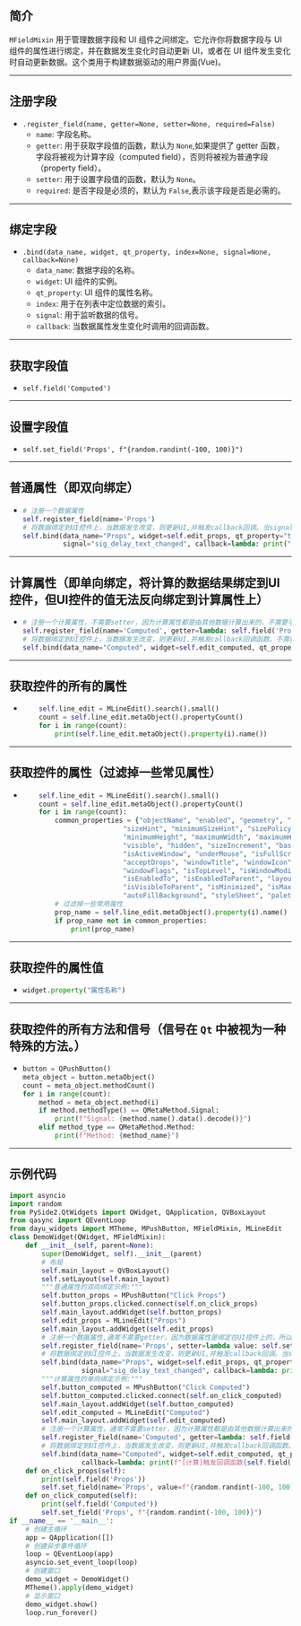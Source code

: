 ## 简介
`MFieldMixin` 用于管理数据字段和 UI 组件之间绑定。它允许你将数据字段与 UI 组件的属性进行绑定，并在数据发生变化时自动更新 UI，或者在 UI 组件发生变化时自动更新数据。这个类用于构建数据驱动的用户界面(Vue)。
******
## 注册字段
  - `.register_field(name, getter=None, setter=None, required=False)`
    - `name`: 字段名称。
    - `getter`: 用于获取字段值的函数，默认为 `None`,如果提供了 getter 函数，字段将被视为计算字段（computed field），否则将被视为普通字段（property field）。
    - `setter`: 用于设置字段值的函数，默认为 `None`。
    - `required`: 是否字段是必须的，默认为 `False`,表示该字段是否是必需的。
********
## 绑定字段
  - `.bind(data_name, widget, qt_property, index=None, signal=None, callback=None)`
    - `data_name`: 数据字段的名称。
    - `widget`: UI 组件的实例。
    - `qt_property`: UI 组件的属性名称。
    - `index`: 用于在列表中定位数据的索引。
    - `signal`: 用于监听数据的信号。
    - `callback`: 当数据属性发生变化时调用的回调函数。
******
## 获取字段值
  - `self.field('Computed')`
******
## 设置字段值
  - `self.set_field('Props', f"{random.randint(-100, 100)}")`
******
## 普通属性（即双向绑定）
  - ```python        
    # 注册一个数据属性
    self.register_field(name='Props')
    # 将数据绑定到UI控件上，当数据发生改变，则更新UI,并触发callback回调。当signal信号触发，则更新UI数据到数据属性，因数据属性发生改变，所以也会触发callback回调。
    self.bind(data_name="Props", widget=self.edit_props, qt_property="text",
              signal="sig_delay_text_changed", callback=lambda: print("触发回调函数"))
******
## 计算属性（即单向绑定，将计算的数据结果绑定到UI控件，但UI控件的值无法反向绑定到计算属性上）
  - ```python
    # 注册一个计算属性，不需要setter，因为计算属性都是由其他数据计算出来的，不需要手动设置。
    self.register_field(name='Computed', getter=lambda: self.field('Props') * 2 if self.field('Props') else 0)
    # 将数据绑定到UI控件上，当数据发生改变，则更新UI,并触发callback回调函数。不需要设置signal，因为是单向的，计算属性是自动更新的。
    self.bind(data_name="Computed", widget=self.edit_computed, qt_property="text", callback=lambda: print("触发回调函数1"))
******
## 获取控件的所有的属性
  - ```python
        self.line_edit = MLineEdit().search().small()
        count = self.line_edit.metaObject().propertyCount()
        for i in range(count):
            print(self.line_edit.metaObject().property(i).name())
    ```
******
## 获取控件的属性（过滤掉一些常见属性）
  - ```python
        self.line_edit = MLineEdit().search().small()
        count = self.line_edit.metaObject().propertyCount()
        for i in range(count):
            common_properties = {"objectName", "enabled", "geometry", "size", "pos", "x", "y", "width", "height", "rect",
                             "sizeHint", "minimumSizeHint", "sizePolicy", "minimumSize", "maximumSize", "minimumWidth",
                             "minimumHeight", "maximumWidth", "maximumHeight", "focusPolicy", "focus", "updatesEnabled",
                             "visible", "hidden", "sizeIncrement", "baseSize", "cursor", "mouseTracking",
                             "isActiveWindow", "underMouse", "isFullScreen", "windowOpacity", "windowModified",
                             "acceptDrops", "windowTitle", "windowIcon", "windowIconText", "windowFilePath",
                             "windowFlags", "isTopLevel", "isWindowModified", "isModal", "windowModality", "isEnabled",
                             "isEnabledTo", "isEnabledToParent", "layoutDirection", "isVisible", "isVisibleTo",
                             "isVisibleToParent", "isMinimized", "isMaximized", "isSizeGripEnabled",
                             "autoFillBackground", "styleSheet", "palette", "font", "cursor"}
            # 过滤掉一些常用属性
            prop_name = self.line_edit.metaObject().property(i).name()
            if prop_name not in common_properties:
                print(prop_name)
    ```
******
## 获取控件的属性值
  - ```python
    widget.property("属性名称")
    ```
******
## 获取控件的所有方法和信号（信号在 `Qt` 中被视为一种特殊的方法。）
  - ```python
    button = QPushButton()
    meta_object = button.metaObject()
    count = meta_object.methodCount()
    for i in range(count):
        method = meta_object.method(i)
        if method.methodType() == QMetaMethod.Signal:
            print(f"Signal: {method.name().data().decode()}")
        elif method_type == QMetaMethod.Method:
            print(f"Method: {method_name}")
    ```
******
## 示例代码

```python
import asyncio
import random
from PySide2.QtWidgets import QWidget, QApplication, QVBoxLayout
from qasync import QEventLoop
from dayu_widgets import MTheme, MPushButton, MFieldMixin, MLineEdit
class DemoWidget(QWidget, MFieldMixin):
    def __init__(self, parent=None):
        super(DemoWidget, self).__init__(parent)
        # 布局
        self.main_layout = QVBoxLayout()
        self.setLayout(self.main_layout)
        """普通属性的双向绑定示例:"""
        self.button_props = MPushButton("Click Props")
        self.button_props.clicked.connect(self.on_click_props)
        self.main_layout.addWidget(self.button_props)
        self.edit_props = MLineEdit("Props")
        self.main_layout.addWidget(self.edit_props)
        # 注册一个数据属性,通常不需要getter，因为数据属性是绑定在UI控件上的，所以会自动更新。
        self.register_field(name='Props', setter=lambda value: self.set_field('Props', value))
        # 将数据绑定到UI控件上，当数据发生改变，则更新UI,并触发callback回调。当signal信号触发，则更新UI数据到数据属性，因数据属性发生改变，所以也会触发callback回调。
        self.bind(data_name="Props", widget=self.edit_props, qt_property="text",
                  signal="sig_delay_text_changed", callback=lambda: print(f"[普通]触发回调函数{self.field('Props')}"))
        """计算属性的单向绑定示例:"""
        self.button_computed = MPushButton("Click Computed")
        self.button_computed.clicked.connect(self.on_click_computed)
        self.main_layout.addWidget(self.button_computed)
        self.edit_computed = MLineEdit("Computed")
        self.main_layout.addWidget(self.edit_computed)
        # 注册一个计算属性，通常不需要setter，因为计算属性都是由其他数据计算出来的，不需要手动设置。
        self.register_field(name='Computed', getter=lambda: self.field('Props') * 2 if self.field('Props') else 0)
        # 将数据绑定到UI控件上，当数据发生改变，则更新UI,并触发callback回调函数。通常不需要signal，因为计算属性是自动更新的。
        self.bind(data_name="Computed", widget=self.edit_computed, qt_property="text",
                  callback=lambda: print(f"[计算]触发回调函数{self.field('Computed')}"))
    def on_click_props(self):
        print(self.field('Props'))
        self.set_field(name='Props', value=f"{random.randint(-100, 100)}")
    def on_click_computed(self):
        print(self.field('Computed'))
        self.set_field('Props', f"{random.randint(-100, 100)}")
if __name__ == '__main__':
    # 创建主循环
    app = QApplication([])
    # 创建异步事件循环
    loop = QEventLoop(app)
    asyncio.set_event_loop(loop)
    # 创建窗口
    demo_widget = DemoWidget()
    MTheme().apply(demo_widget)
    # 显示窗口
    demo_widget.show()
    loop.run_forever()
